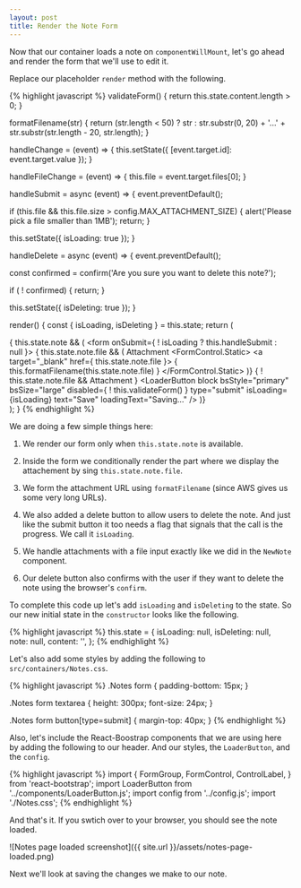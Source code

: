 ```yaml
---
layout: post
title: Render the Note Form
---
```


Now that our container loads a note on `componentWillMount`, let's go ahead and render the form that we'll use to edit it.

Replace our placeholder `render` method with the following.

{% highlight javascript %}
validateForm() {
  return this.state.content.length > 0;
}

formatFilename(str) {
  return (str.length < 50)
    ? str
    : str.substr(0, 20) + '...' + str.substr(str.length - 20, str.length);
}

handleChange = (event) => {
  this.setState({
    [event.target.id]: event.target.value
  });
}

handleFileChange = (event) => {
  this.file = event.target.files[0];
}

handleSubmit = async (event) => {
  event.preventDefault();

  if (this.file && this.file.size > config.MAX_ATTACHMENT_SIZE) {
    alert('Please pick a file smaller than 1MB');
    return;
  }

  this.setState({ isLoading: true });
}

handleDelete = async (event) => {
  event.preventDefault();

  const confirmed = confirm('Are you sure you want to delete this note?');

  if ( ! confirmed) {
    return;
  }

  this.setState({ isDeleting: true });
}

render() {
  const { isLoading, isDeleting } = this.state;
  return (
    <div className="Notes">
      { this.state.note &&
        ( <form onSubmit={ ! isLoading ? this.handleSubmit : null }>
            <FormGroup controlId="content">
              <FormControl
                onChange={this.handleChange}
                value={this.state.content}
                componentClass="textarea" />
            </FormGroup>
            { this.state.note.file &&
            ( <FormGroup>
              <ControlLabel>Attachment</ControlLabel>
              <FormControl.Static>
                <a target="_blank" href={ this.state.note.file }>
                  { this.formatFilename(this.state.note.file) }
                </a>
              </FormControl.Static>
            </FormGroup> )}
            <FormGroup controlId="file">
              { ! this.state.note.file &&
              <ControlLabel>Attachment</ControlLabel> }
              <FormControl
                onChange={this.handleFileChange}
                type="file" />
            </FormGroup>
            <LoaderButton
              block
              bsStyle="primary"
              bsSize="large"
              disabled={ ! this.validateForm() }
              type="submit"
              isLoading={isLoading}
              text="Save"
              loadingText="Saving…" />
            <LoaderButton
              block
              bsStyle="danger"
              bsSize="large"
              isLoading={isDeleting}
              onClick={this.handleDelete}
                text="Delete"
                loadingText="Deleting…" />
          </form> )}
      </div>
    );
}
{% endhighlight %}

We are doing a few simple things here:

1. We render our form only when `this.state.note` is available.

2. Inside the form we conditionally render the part where we display the attachement by sing `this.state.note.file`.

3. We form the attachment URL using `formatFilename` (since AWS gives us some very long URLs).

4. We also added a delete button to allow users to delete the note. And just like the submit button it too needs a flag that signals that the call is the progress. We call it `isLoading`.

5. We handle attachments with a file input exactly like we did in the `NewNote` component.

6. Our delete button also confirms with the user if they want to delete the note using the browser's `confirm`.

To complete this code up let's add `isLoading` and `isDeleting` to the state. So our new initial state in the `constructor` looks like the following.

{% highlight javascript %}
this.state = {
  isLoading: null,
  isDeleting: null,
  note: null,
  content: '',
};
{% endhighlight %}

Let's also add some styles by adding the following to `src/containers/Notes.css`.

{% highlight javascript %}
.Notes form {
  padding-bottom: 15px;
}

.Notes form textarea {
  height: 300px;
  font-size: 24px;
}

.Notes form button[type=submit] {
  margin-top: 40px;
}
{% endhighlight %}

Also, let's include the React-Boostrap components that we are using here by adding the following to our header. And our styles, the `LoaderButton`, and the `config`.

{% highlight javascript %}
import {
  FormGroup,
  FormControl,
  ControlLabel,
} from 'react-bootstrap';
import LoaderButton from '../components/LoaderButton.js';
import config from '../config.js';
import './Notes.css';
{% endhighlight %}

And that's it. If you swtich over to your browser, you should see the note loaded.

![Notes page loaded screenshot]({{ site.url }}/assets/notes-page-loaded.png)

Next we'll look at saving the changes we make to our note.
